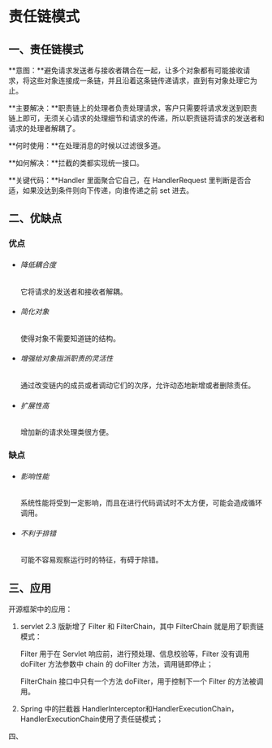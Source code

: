 # 责任链模式

## 一、责任链模式

**意图：**避免请求发送者与接收者耦合在一起，让多个对象都有可能接收请求，将这些对象连接成一条链，并且沿着这条链传递请求，直到有对象处理它为止。

**主要解决：**职责链上的处理者负责处理请求，客户只需要将请求发送到职责链上即可，无须关心请求的处理细节和请求的传递，所以职责链将请求的发送者和请求的处理者解耦了。

**何时使用：**在处理消息的时候以过滤很多道。

**如何解决：**拦截的类都实现统一接口。

**关键代码：**Handler 里面聚合它自己，在 HandlerRequest 里判断是否合适，如果没达到条件则向下传递，向谁传递之前 set 进去。

## 二、优缺点

### 优点

- ###### 降低耦合度

  它将请求的发送者和接收者解耦。 

- ###### 简化对象

  使得对象不需要知道链的结构。 

- ###### 增强给对象指派职责的灵活性

  通过改变链内的成员或者调动它们的次序，允许动态地新增或者删除责任。 

- ###### 扩展性高

  增加新的请求处理类很方便。

### 缺点

- ###### 影响性能

  系统性能将受到一定影响，而且在进行代码调试时不太方便，可能会造成循环调用。 

- ###### 不利于排错

  可能不容易观察运行时的特征，有碍于除错。

## 三、应用

开源框架中的应用：

1. servlet 2.3 版新增了 Filter 和 FilterChain，其中 FilterChain 就是用了职责链模式：

   Filter 用于在 Servlet 响应前，进行预处理、信息校验等，Filter 没有调用 doFilter 方法参数中 chain 的 doFilter 方法，调用链即停止；

   FilterChain 接口中只有一个方法 doFilter，用于控制下一个 Filter 的方法被调用。

2. Spring 中的拦截器 HandlerInterceptor和HandlerExecutionChain，HandlerExecutionChain使用了责任链模式；

四、